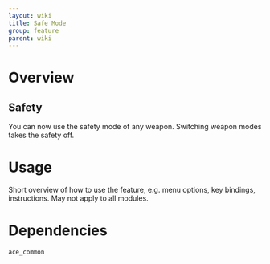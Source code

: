 ```yaml
---
layout: wiki
title: Safe Mode
group: feature
parent: wiki
---
```

# Overview
## Safety
You can now use the safety mode of any weapon. Switching weapon modes takes the safety off.

# Usage
Short overview of how to use the feature, e.g. menu options, key bindings, 
instructions. May not apply to all modules.

# Dependencies
`ace_common`
